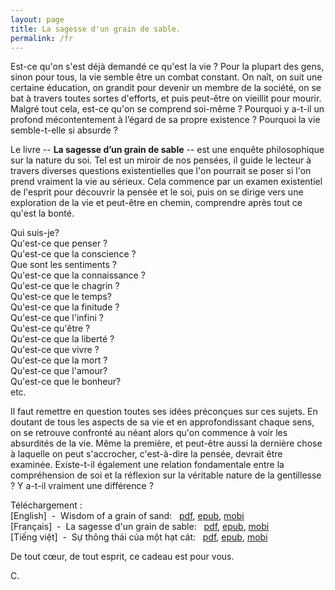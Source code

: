 ```yaml
---
layout: page
title: La sagesse d'un grain de sable.
permalink: /fr
---
```

Est-ce qu'on s'est déjà demandé ce qu'est la vie ? Pour la plupart des gens, sinon pour tous, la vie semble être un combat constant. On naît, on suit une certaine éducation, on grandit pour devenir un membre de la société, on se bat à travers toutes sortes d'efforts, et puis peut-être on vieillit pour mourir. Malgré tout cela, est-ce qu'on se comprend soi-même ? Pourquoi y a-t-il un profond mécontentement à l’égard de sa propre existence ? Pourquoi la vie semble-t-elle si absurde ?

Le livre -- <strong>La sagesse d’un grain de sable</strong> --  est une enquête philosophique sur la nature du soi. Tel est un miroir de nos pensées, il guide le lecteur à travers diverses questions existentielles que l'on pourrait se poser si l'on prend vraiment la vie au sérieux. Cela commence par un examen existentiel de l'esprit pour découvrir la pensée et le soi, puis on se dirige vers une exploration de la vie et peut-être en chemin, comprendre après tout ce qu'est la bonté.

Qui suis-je?  
Qu'est-ce que penser ?  
Qu'est-ce que la conscience ?  
Que sont les sentiments ?  
Qu'est-ce que la connaissance ?  
Qu'est-ce que le chagrin ?  
Qu'est-ce que le temps?  
Qu'est-ce que la finitude ?  
Qu'est-ce que l'infini ?  
Qu'est-ce qu'être ?  
Qu'est-ce que la liberté ?  
Qu'est-ce que vivre ?  
Qu'est-ce que la mort ?  
Qu'est-ce que l'amour?  
Qu'est-ce que le bonheur?  
etc.

Il faut remettre en question toutes ses idées préconçues sur ces sujets. En doutant de tous les aspects de sa vie et en approfondissant chaque sens, on se retrouve confronté au néant alors qu'on commence à voir les absurdités de la vie. Même la première, et peut-être aussi la dernière chose à laquelle on peut s'accrocher, c'est-à-dire la pensée, devrait être examinée. Existe-t-il également une relation fondamentale entre la compréhension de soi et la réflexion sur la véritable nature de la gentillesse ? Y a-t-il vraiment une différence ?

Téléchargement :  
[English] &nbsp;-&nbsp; Wisdom of a grain of sand: &nbsp; <a href="files/Wisdom of a grain of sand - Nguyen Chien Cong.pdf" class="book-link" download>pdf</a>, <a href="files/Wisdom of a grain of sand - Nguyen Chien Cong.epub" class="book-link" download>epub</a>, <a href="files/Wisdom of a grain of sand - Nguyen Chien Cong.mobi" class="book-link" download>mobi</a>
<br>
[Français] &nbsp;-&nbsp; La sagesse d'un grain de sable: &nbsp; <a href="files/La sagesse d'un grain de sable - Nguyen Chien Cong.pdf" class="book-link" download>pdf</a>, <a href="files/La sagesse d'un grain de sable - Nguyen Chien Cong.epub" class="book-link" download>epub</a>, <a href="files/La sagesse d'un grain de sable - Nguyen Chien Cong.mobi" class="book-link" download>mobi</a>
<br>
[Tiếng việt] &nbsp;-&nbsp; Sự thông thái của một hạt cát: &nbsp; <a href="files/Su thong thai cua mot hat cat - Nguyen Chien Cong.pdf" class="book-link" download>pdf</a>, <a href="files/Su thong thai cua mot hat cat - Nguyen Chien Cong.epub" class="book-link" download>epub</a>, <a href="files/Su thong thai cua mot hat cat - Nguyen Chien Cong.mobi" class="book-link" download>mobi</a>

De tout cœur, de tout esprit, ce cadeau est pour vous.

C.